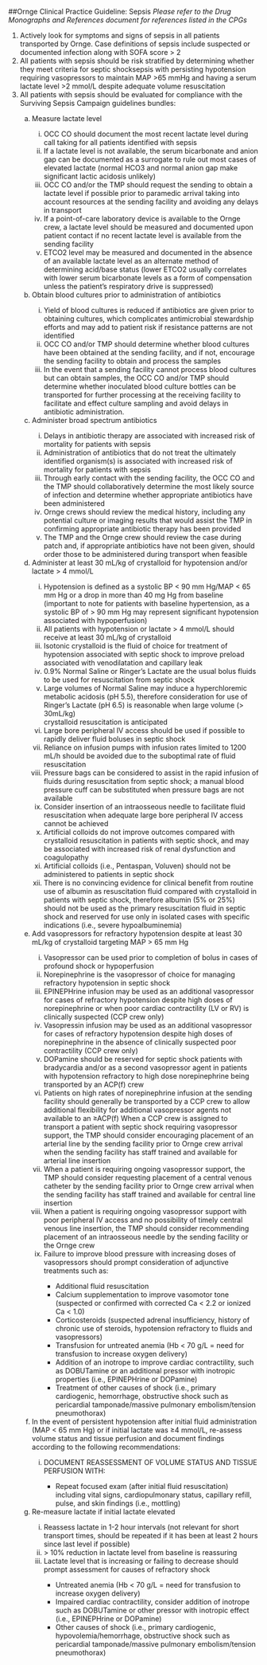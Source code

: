 ##Ornge Clinical Practice Guideline: Sepsis<i>Please refer to the Drug Monographs and References document for references listed in the CPGs</i>
<ol><li>Actively look for symptoms and signs of sepsis in all patients transported by Ornge. Case definitions of sepsisinclude suspected or documented infection along with SOFA score > 2</li><li>All patients with sepsis should be risk stratified by determining whether they meet criteria for septic shocksepsiswith persisting hypotension requiring vasopressors to maintain MAP >65 mmHg and having a serum lactatelevel >2 mmol/L despite adequate volume resuscitation</li><li>All patients with sepsis should be evaluated for compliance with the Surviving Sepsis Campaign guidelines bundles:</li><ol type="a"><li>Measure lactate level</li><ol type="i"><li>OCC CO should document the most recent lactate level during call taking for all patients identifiedwith sepsis</li><li>If a lactate level is not available, the serum bicarbonate and anion gap can be documented as a surrogateto rule out most cases of elevated lactate (normal HCO3 and normal anion gap make significantlactic acidosis unlikely)</li><li>OCC CO and/or the TMP should request the sending to obtain a lactate level if possible prior toparamedic arrival taking into account resources at the sending facility and avoiding any delays intransport</li><li>If a point-of-care laboratory device is available to the Ornge crew, a lactate level should be measuredand documented upon patient contact if no recent lactate level is available from the sendingfacility</li><li>ETCO2 level may be measured and documented in the absence of an available lactate level as analternate method of determining acid/base status (lower ETCO2 usually correlates with lowerserum bicarbonate levels as a form of compensation unless the patient’s respiratory drive is suppressed)</li></ol><li>Obtain blood cultures prior to administration of antibiotics</li><ol type="i"><li>Yield of blood cultures is reduced if antibiotics are given prior to obtaining cultures, which complicatesantimicrobial stewardship efforts and may add to patient risk if resistance patterns are notidentified</li><li>OCC CO and/or TMP should determine whether blood cultures have been obtained at the sendingfacility, and if not, encourage the sending facility to obtain and process the samples</li><li>In the event that a sending facility cannot process blood cultures but can obtain samples, the OCCCO and/or TMP should determine whether inoculated blood culture bottles can be transported forfurther processing at the receiving facility to facilitate and effect culture sampling and avoid delaysin antibiotic administration.</li></ol><li>Administer broad spectrum antibiotics</li><ol type="i"><li>Delays in antibiotic therapy are associated with increased risk of mortality for patients with sepsis</li><li>Administration of antibiotics that do not treat the ultimately identified organism(s) is associatedwith increased risk of mortality for patients with sepsis</li><li>Through early contact with the sending facility, the OCC CO and the TMP should collaborativelydetermine the most likely source of infection and determine whether appropriate antibiotics havebeen administered</li><li>Ornge crews should review the medical history, including any potential culture or imaging resultsthat would assist the TMP in confirming appropriate antibiotic therapy has been provided</li><li>The TMP and the Ornge crew should review the case during patch and, if appropriate antibioticshave not been given, should order those to be administered during transport when feasible</li></ol><li>Administer at least 30 mL/kg of crystalloid for hypotension and/or lactate > 4 mmol/L</li><ol type="i"><li>Hypotension is defined as a systolic BP < 90 mm Hg/MAP < 65 mm Hg or a drop in more than 40 mgHg from baseline (important to note for patients with baseline hypertension, as a systolic BP of >90 mm Hg may represent significant hypotension associated with hypoperfusion)</li><li>All patients with hypotension or lactate > 4 mmol/L should receive at least 30 mL/kg of crystalloid</li><li>Isotonic crystalloid is the fluid of choice for treatment of hypotension associated with septic shockto improve preload associated with venodilatation and capillary leak</li><li>0.9% Normal Saline or Ringer’s Lactate are the usual bolus fluids to be used for resuscitation fromseptic shock</li><li>Large volumes of Normal Saline may induce a hyperchloremic metabolic acidosis (pH 5.5), thereforeconsideration for use of Ringer’s Lactate (pH 6.5) is reasonable when large volume (> 30mL/kg)</li>crystalloid resuscitation is anticipated<li>Large bore peripheral IV access should be used if possible to rapidly deliver fluid boluses in septicshock</li><li>Reliance on infusion pumps with infusion rates limited to 1200 mL/h should be avoided due to thesuboptimal rate of fluid resuscitation</li><li>Pressure bags can be considered to assist in the rapid infusion of fluids during resuscitation fromseptic shock; a manual blood pressure cuff can be substituted when pressure bags are not available</li><li>Consider insertion of an intraosseous needle to facilitate fluid resuscitation when adequate largebore peripheral IV access cannot be achieved</li><li>Artificial colloids do not improve outcomes compared with crystalloid resuscitation in patients withseptic shock, and may be associated with increased risk of renal dysfunction and coagulopathy</li><li>Artificial colloids (i.e., Pentaspan, Voluven) should not be administered to patients in septic shock</li><li>There is no convincing evidence for clinical benefit from routine use of albumin as resuscitationfluid compared with crystalloid in patients with septic shock, therefore albumin (5% or 25%) shouldnot be used as the primary resuscitation fluid in septic shock and reserved for use only in isolatedcases with specific indications (i.e., severe hypoalbuminemia)</li></ol><li>Add vasopressors for refractory hypotension despite at least 30 mL/kg of crystalloid targeting MAP > 65mm Hg</li><ol type="i"><li>Vasopressor can be used prior to completion of bolus in cases of profound shock or hypoperfusion</li><li>Norepinephrine is the vasopressor of choice for managing refractory hypotension in septic shock</li><li>EPINEPHrine infusion may be used as an additional vasopressor for cases of refractory hypotensiondespite high doses of norepinephrine or when poor cardiac contractility (LV or RV) is clinically suspected(CCP crew only)</li><li>Vasopressin infusion may be used as an additional vasopressor for cases of refractory hypotensiondespite high doses of norepinephrine in the absence of clinically suspected poor contractility (CCPcrew only)</li><li>DOPamine should be reserved for septic shock patients with bradycardia and/or as a second vasopressoragent in patients with hypotension refractory to high dose norepinephrine being transportedby an ACP(f) crew</li><li>Patients on high rates of norepinephrine infusion at the sending facility should generally be transportedby a CCP crew to allow additional flexibility for additional vasopressor agents not availableto an ≥ACP(f) When a CCP crew is assigned to transport a patient with septic shock requiring vasopressorsupport, the TMP should consider encouraging placement of an arterial line by the sendingfacility prior to Ornge crew arrival when the sending facility has staff trained and available for arterialline insertion</li><li>When a patient is requiring ongoing vasopressor support, the TMP should consider requestingplacement of a central venous catheter by the sending facility prior to Ornge crew arrival when thesending facility has staff trained and available for central line insertion</li><li>When a patient is requiring ongoing vasopressor support with poor peripheral IV access and nopossibility of timely central venous line insertion, the TMP should consider recommending placementof an intraosseous needle by the sending facility or the Ornge crew</li><li>Failure to improve blood pressure with increasing doses of vasopressors should prompt considerationof adjunctive treatments such as:</li>
* Additional fluid resuscitation* Calcium supplementation to improve vasomotor tone (suspected or confirmed with correctedCa < 2.2 or ionized Ca < 1.0)* Corticosteroids (suspected adrenal insufficiency, history of chronic use of steroids, hypotensionrefractory to fluids and vasopressors)* Transfusion for untreated anemia (Hb < 70 g/L = need for transfusion to increase oxygen delivery)* Addition of an inotrope to improve cardiac contractility, such as DOBUTamine or an additionalpressor with inotropic properties (i.e., EPINEPHrine or DOPamine)* Treatment of other causes of shock (i.e., primary cardiogenic, hemorrhage, obstructive shocksuch as pericardial tamponade/massive pulmonary embolism/tension pneumothorax)</ol><li>In the event of persistent hypotension after initial fluid administration (MAP < 65 mm Hg) or if initiallactate was ≥4 mmol/L, re-assess volume status and tissue perfusion and document findings accordingto the following recommendations:</li><ol type="i"><li>DOCUMENT REASSESSMENT OF VOLUME STATUS AND TISSUE PERFUSION WITH:</li><ul><li>Repeat focused exam (after initial fluid resuscitation) including vital signs, cardiopulmonary status,capillary refill, pulse, and skin findings (i.e., mottling)</li></ul></ol><li>Re-measure lactate if initial lactate elevated</li><ol type="i"><li>Reassess lactate in 1-2 hour intervals (not relevant for short transport times, should be repeated ifit has been at least 2 hours since last level if possible)</li><li> > 10% reduction in lactate level from baseline is reassuring</li><li>Lactate level that is increasing or failing to decrease should prompt assessment for causes of refractoryshock</li><ul><li>Untreated anemia (Hb < 70 g/L = need for transfusion to increase oxygen delivery)</li><li>Impaired cardiac contractility, consider addition of inotrope such as DOBUTamine or other pressorwith inotropic effect (i.e., EPINEPHrine or DOPamine)</li><li>Other causes of shock (i.e., primary cardiogenic, hypovolemia/hemorrhage, obstructive shocksuch as pericardial tamponade/massive pulmonary embolism/tension pneumothorax)</li>